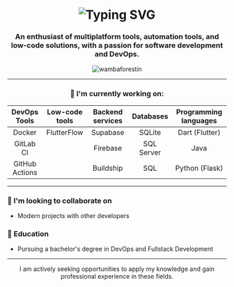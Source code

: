 <h1 align="center">
  <img src="https://readme-typing-svg.herokuapp.com?font=Fira+Code&pause=1000&color=36BCF7&center=true&vCenter=true&width=435&lines=Hi+%F0%9F%91%8B%2C+I'm+Wamba+Forestin;Welcome+to+my+GitHub+profile!" alt="Typing SVG" />
</h1>

<h3 align="center">An enthusiast of multiplatform tools, automation tools, and low-code solutions, with a passion for software development and DevOps.</h3>

<p align="center">
  <img src="https://komarev.com/ghpvc/?username=wambaforestin&label=Profile%20views&color=0e75b6&style=flat" alt="wambaforestin" />
</p>

---

<h3 align="center">🔭 I'm currently working on:</h3>

<div align="center">

| **DevOps Tools**  | **Low-code tools** | **Backend services** | **Databases** | **Programming languages** |
|:-----------------:|:------------------:|:--------------------:|:-------------:|:--------------------------:|
| Docker            | FlutterFlow         | Supabase             | SQLite        | Dart (Flutter)             |
| GitLab CI         |                     | Firebase             | SQL Server    | Java                       |
| GitHub Actions    |                     | Buildship            | SQL           | Python (Flask)             |


</div>

---

### 👯 I'm looking to collaborate on
- Modern projects with other developers

### 🌱 Education
- Pursuing a bachelor's degree in DevOps and Fullstack Development

---

<p align="center">I am actively seeking opportunities to apply my knowledge and gain professional experience in these fields.</p>
